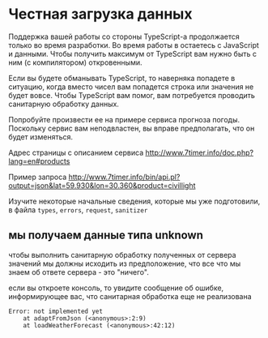 # Честная загрузка данных

Поддержка вашей работы со стороны TypeScript-а продолжается только во время разработки. Во время работы в остаетесь с JavaScript и данными. Чтобы получить максимум от TypeScript вам нужно быть с ним (с компилятором) откровенными. 

Если вы будете обманывать TypeScript, то наверняка попадете в ситуацию, когда вместо чисел вам попадется строка или значения не будет вовсе. Чтобы TypeScript вам помог, вам потребуется проводить санитарную обработку данных.

Попробуйте произвести ее на примере сервиса прогноза погоды. Поскольку сервис вам неподвластен, вы вправе предполагать, что он будет изменяться.

Адрес страницы с описанием сервиса http://www.7timer.info/doc.php?lang=en#products

Пример запроса 
http://www.7timer.info/bin/api.pl?output=json&lat=59.930&lon=30.360&product=civillight

Изучите некоторые начальные сведения, которые мы уже подготовили, в файла `types`, `errors`, `request`, `sanitizer`

## мы получаем данные типа unknown

чтобы выполнить санитарную обработку полученных от сервера значений мы должны исходить из предположение, что все что мы знаем об ответе сервера - это "ничего".

если вы откроете консоль, то увидите сообщение об ошибке, информирующее вас, что санитарная обработка еще не реализована

```terminal
Error: not implemented yet
    at adaptFromJson (<anonymous>:2:9)
    at loadWeatherForecast (<anonymous>:42:12)
```
